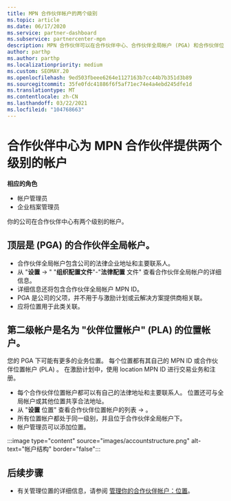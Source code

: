 ```yaml
---
title: MPN 合作伙伴帐户的两个级别
ms.topic: article
ms.date: 06/17/2020
ms.service: partner-dashboard
ms.subservice: partnercenter-mpn
description: MPN 合作伙伴可以在合作伙伴中心、合作伙伴全局帐户 (PGA) 和合作伙伴位置帐户 (PLA) 了解两个级别的帐户。
author: parthp
ms.author: parthp
ms.localizationpriority: medium
ms.custom: SEOMAY.20
ms.openlocfilehash: 9ed503fbeee6264e1127163b7cc44b7b351d3b89
ms.sourcegitcommit: 35fe0fdc41886f6f5af71ec74e4a4ebd245dfe1d
ms.translationtype: MT
ms.contentlocale: zh-CN
ms.lasthandoff: 03/22/2021
ms.locfileid: "104768663"
---
```

# <a name="partner-center-has-two-levels-of-accounts-for-mpn-partners"></a>合作伙伴中心为 MPN 合作伙伴提供两个级别的帐户


**相应的角色**

- 帐户管理员
- 企业档案管理员


你的公司在合作伙伴中心有两个级别的帐户。

## <a name="the-top-level-is-the-partner-global-account-pga"></a>顶层是 (PGA) 的合作伙伴全局帐户。

- 合作伙伴全局帐户包含公司的法律企业地址和主要联系人。 
- 从 "**设置**  ->  " "**组织配置文件**"-"**法律配置** 文件" 查看合作伙伴全局帐户的详细信息。
- 详细信息还将包含合作伙伴全局帐户 MPN ID。 
- PGA 是公司的父项，并不用于与激励计划或云解决方案提供商相关联。 
- 应将位置用于此类关联。

## <a name="the-second-level-account-is-the-location-account-called-partner-location-account-pla"></a>第二级帐户是名为 "伙伴位置帐户" (PLA) 的位置帐户。

您的 PGA 下可能有更多的业务位置。 每个位置都有其自己的 MPN ID 或合作伙伴位置帐户 (PLA) 。 在激励计划中，使用 location MPN ID 进行交易业务和注册。

- 每个合作伙伴位置帐户都可以有自己的法律地址和主要联系人。 位置还可与全局帐户或其他位置共享合法地址。
- 从 "**设置** 位置" 查看合作伙伴位置帐户的列表  ->  。
- 所有位置帐户都处于同一级别，并且位于合作伙伴全局帐户下。
- 帐户管理员可以添加位置。

:::image type="content" source="images/accountstructure.png" alt-text="帐户结构" border="false":::

## <a name="next-steps"></a>后续步骤

- 有关管理位置的详细信息，请参阅 [管理你的合作伙伴帐户：位置](manage-locations.md)。
